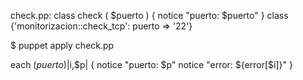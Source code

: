 check.pp:
class check (
  $puerto
)
{
  notice "puerto: $puerto"
} 
class {'monitorizacion::check_tcp': puerto => '22'}

$ puppet apply check.pp




  each ($puerto) |$i,$p| {
    notice "puerto: $p"
    notice "error: ${error[$i]}"
  }
